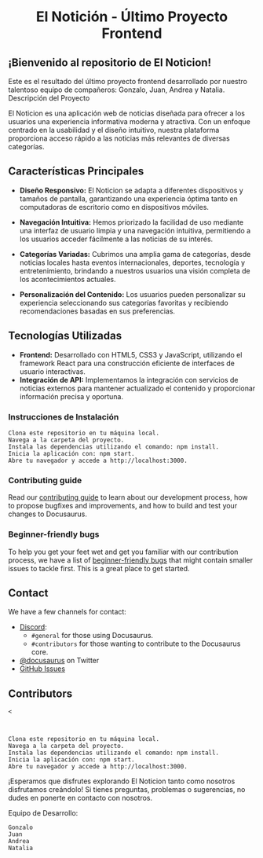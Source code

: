  <h1 align="center">  El Notición - Último Proyecto Frontend </h1> 

## ¡Bienvenido al repositorio de El Noticion!

Este es el resultado del último proyecto frontend desarrollado por nuestro talentoso equipo de compañeros: Gonzalo, Juan, Andrea y Natalia.
Descripción del Proyecto

El Noticion es una aplicación web de noticias diseñada para ofrecer a los usuarios una experiencia informativa moderna y atractiva. 
Con un enfoque centrado en la usabilidad y el diseño intuitivo, nuestra plataforma proporciona acceso rápido a las noticias más relevantes de diversas categorías.


## Características Principales
 

- **Diseño Responsivo:** El Noticion se adapta a diferentes dispositivos y tamaños de pantalla, garantizando una experiencia óptima tanto en computadoras 
    de escritorio como en dispositivos móviles.


- **Navegación Intuitiva:** Hemos priorizado la facilidad de uso mediante una interfaz de usuario limpia y una navegación intuitiva, permitiendo a los usuarios acceder fácilmente a las noticias de su interés.

- **Categorías Variadas:** Cubrimos una amplia gama de categorías, desde noticias locales hasta eventos internacionales, deportes, tecnología y entretenimiento, brindando a nuestros usuarios una visión completa de los acontecimientos actuales.

- **Personalización del Contenido:** Los usuarios pueden personalizar su experiencia seleccionando sus categorías favoritas y recibiendo recomendaciones basadas en sus preferencias.




## Tecnologías Utilizadas

- **Frontend:** Desarrollado con HTML5, CSS3 y JavaScript, utilizando el framework React para una construcción eficiente de interfaces de usuario interactivas.
- **Integración de API:** Implementamos la integración con servicios de noticias externos para mantener actualizado el contenido y proporcionar información precisa y oportuna.

### Instrucciones de Instalación

    Clona este repositorio en tu máquina local.
    Navega a la carpeta del proyecto.
    Instala las dependencias utilizando el comando: npm install.
    Inicia la aplicación con: npm start.
    Abre tu navegador y accede a http://localhost:3000.

### Contributing guide

Read our [contributing guide](https://github.com/facebook/docusaurus/blob/main/CONTRIBUTING.md) to learn about our development process, how to propose bugfixes and improvements, and how to build and test your changes to Docusaurus.

### Beginner-friendly bugs

To help you get your feet wet and get you familiar with our contribution process, we have a list of [beginner-friendly bugs](https://github.com/facebook/docusaurus/labels/good%20first%20issue) that might contain smaller issues to tackle first. This is a great place to get started.

## Contact

We have a few channels for contact:

- [Discord](https://discord.gg/docusaurus):
  - `#general` for those using Docusaurus.
  - `#contributors` for those wanting to contribute to the Docusaurus core.
- [@docusaurus](https://twitter.com/docusaurus) on Twitter
- [GitHub Issues](https://github.com/facebook/docusaurus/issues)

## Contributors





    
    
    
    

    
    
    




    <



    Clona este repositorio en tu máquina local.
    Navega a la carpeta del proyecto.
    Instala las dependencias utilizando el comando: npm install.
    Inicia la aplicación con: npm start.
    Abre tu navegador y accede a http://localhost:3000.

¡Esperamos que disfrutes explorando El Noticion tanto como nosotros disfrutamos creándolo! Si tienes preguntas, problemas o sugerencias, no dudes en ponerte en contacto con nosotros.

Equipo de Desarrollo:

    Gonzalo
    Juan
    Andrea
    Natalia
